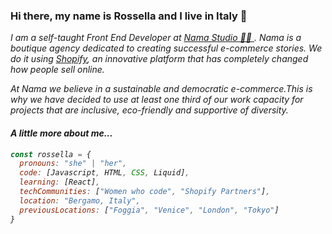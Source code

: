 ### Hi there, my name is Rossella and I live in Italy 👋

<p><em>I am a self-taught Front End Developer at <a href="https://namastudio.it/">Nama Studio 👩‍💻 </a>. Nama is a boutique agency dedicated to creating successful e-commerce stories. We do it using <a href="https://www.shopify.com/" target="_blank">Shopify</a>, an innovative platform that has completely changed how people sell online.</p>
<p>At Nama we believe in a sustainable and democratic e-commerce.This is why we have decided to use at least one third of our work capacity for projects that are inclusive, eco-friendly and supportive of diversity.</p>

<h4>A little more about me... </h4> 

```javascript
const rossella = {
  pronouns: "she" | "her",
  code: [Javascript, HTML, CSS, Liquid],
  learning: [React],
  techCommunities: ["Women who code", "Shopify Partners"],
  location: "Bergamo, Italy",
  previousLocations: ["Foggia", "Venice", "London", "Tokyo"]
}
```
